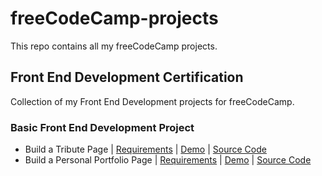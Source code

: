 # freeCodeCamp-projects
This repo contains all my freeCodeCamp projects.

## Front End Development Certification

Collection of my Front End Development projects for freeCodeCamp.

### Basic Front End Development Project

- Build a Tribute Page | [Requirements](http://www.freecodecamp.com/challenges/build-a-tribute-page) | [Demo](https://febreroinfo.github.io/freeCodeCamp-projects/front-end-development/tribute-page/) | [Source Code](https://github.com/febreroinfo/freeCodeCamp-projects/tree/gh-pages/front-end-development/tribute-page)
- Build a Personal Portfolio Page | [Requirements](http://www.freecodecamp.com/challenges/build-a-personal-portfolio-webpage) | [Demo](https://febreroinfo.github.io/freeCodeCamp-projects/front-end-development/personal-portfolio/) | [Source Code](https://github.com/febreroinfo/freeCodeCamp-projects/tree/gh-pages/front-end-development/personal-portfolio)